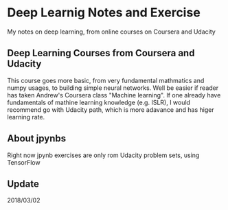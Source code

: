 # Deep Learnig Notes and Exercise  
My notes on deep learning, from online courses on Coursera and Udacity   

## Deep Learning Courses from Coursera and Udacity  

This course goes more basic, from very fundamental mathmatics and numpy usages, to building simple neural networks. Well be easier if reader has taken Andrew's Coursera class "Machine learning". If one already have fundamentals of mathine learning knowledge (e.g. ISLR), I would recommend go with Udacity path, which is more adavance and has higer learning rate.


## About jpynbs   
Right now jpynb exercises are only rom Udacity problem sets, using TensorFlow  

## Update  
2018/03/02

